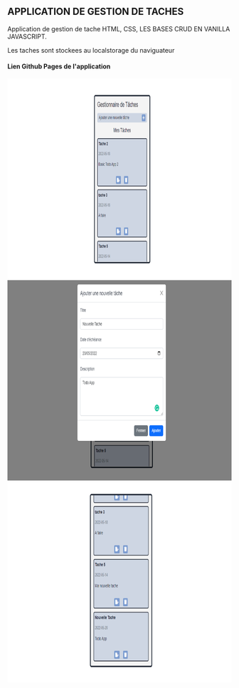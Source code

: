 ## APPLICATION DE GESTION DE TACHES

<P> Application de gestion de tache HTML, CSS, LES BASES CRUD EN VANILLA JAVASCRIPT.</P>
<P>Les taches sont stockees au localstorage du naviguateur</P>

<h4>Lien Github Pages de l'application</h4>
<a href=" https://daydy225.github.io/js_basic_todo_app/"></a>

<img src="./Todo_js_basic-1.png" width="800px" height="450px">
<img src="./Todo_js_basic-2.png" width="800px" height="450px">
<img src="./Todo_js_basic-3.png" width="800px" height="450px">

